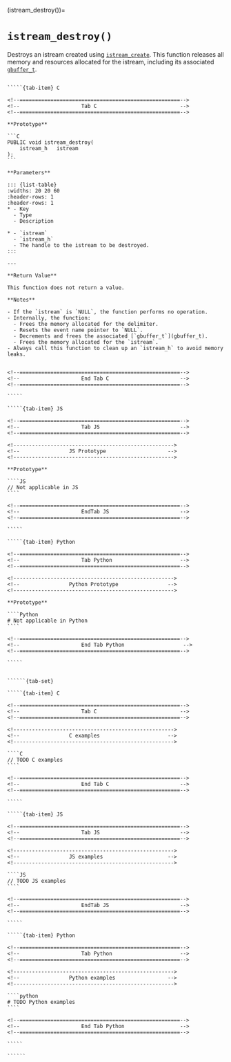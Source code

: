 <!-- ============================================================== -->
(istream_destroy())=
# `istream_destroy()`
<!-- ============================================================== -->

Destroys an istream created using [`istream_create`](#istream_create). This function releases all memory and resources allocated for the istream, including its associated [`gbuffer_t`](gbuffer_t).

<!------------------------------------------------------------>
<!--                    Prototypes                          -->
<!------------------------------------------------------------>

``````{tab-set}

`````{tab-item} C

<!--====================================================-->
<!--                    Tab C                           -->
<!--====================================================-->

**Prototype**

```C
PUBLIC void istream_destroy(
    istream_h   istream
);
```

**Parameters**

::: {list-table}
:widths: 20 20 60
:header-rows: 1
:header-rows: 1
* - Key
  - Type
  - Description

* - `istream`
  - `istream_h`
  - The handle to the istream to be destroyed.
:::

---

**Return Value**

This function does not return a value.

**Notes**

- If the `istream` is `NULL`, the function performs no operation.
- Internally, the function:
  - Frees the memory allocated for the delimiter.
  - Resets the event name pointer to `NULL`.
  - Decrements and frees the associated [`gbuffer_t`](gbuffer_t).
  - Frees the memory allocated for the `istream`.
- Always call this function to clean up an `istream_h` to avoid memory leaks.


<!--====================================================-->
<!--                    End Tab C                       -->
<!--====================================================-->

`````

`````{tab-item} JS

<!--====================================================-->
<!--                    Tab JS                          -->
<!--====================================================-->

<!---------------------------------------------------->
<!--                JS Prototype                    -->
<!---------------------------------------------------->

**Prototype**

````JS
// Not applicable in JS
````

<!--====================================================-->
<!--                    EndTab JS                       -->
<!--====================================================-->

`````

`````{tab-item} Python

<!--====================================================-->
<!--                    Tab Python                      -->
<!--====================================================-->

<!---------------------------------------------------->
<!--                Python Prototype                -->
<!---------------------------------------------------->

**Prototype**

````Python
# Not applicable in Python
````

<!--====================================================-->
<!--                    End Tab Python                   -->
<!--====================================================-->

`````

``````

<!------------------------------------------------------------>
<!--                    Examples                            -->
<!------------------------------------------------------------>

```````{dropdown} Examples

``````{tab-set}

`````{tab-item} C

<!--====================================================-->
<!--                    Tab C                           -->
<!--====================================================-->

<!---------------------------------------------------->
<!--                C examples                      -->
<!---------------------------------------------------->

````C
// TODO C examples
````

<!--====================================================-->
<!--                    End Tab C                       -->
<!--====================================================-->

`````

`````{tab-item} JS

<!--====================================================-->
<!--                    Tab JS                          -->
<!--====================================================-->

<!---------------------------------------------------->
<!--                JS examples                     -->
<!---------------------------------------------------->

````JS
// TODO JS examples
````

<!--====================================================-->
<!--                    EndTab JS                       -->
<!--====================================================-->

`````

`````{tab-item} Python

<!--====================================================-->
<!--                    Tab Python                      -->
<!--====================================================-->

<!---------------------------------------------------->
<!--                Python examples                 -->
<!---------------------------------------------------->

````python
# TODO Python examples
````

<!--====================================================-->
<!--                    End Tab Python                  -->
<!--====================================================-->

`````

``````

```````
